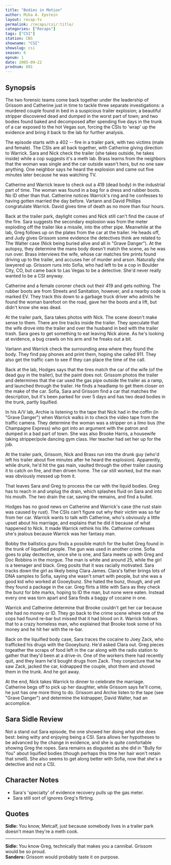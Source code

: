 ```yaml
---
title: "Bodies in Motion"
author: Mika A. Epstein
layout: recap-tv
permalink: /recaps/csi/:title/
categories: ["Recaps"]
tags: ["CSI"]
station: CBS
showname: "CSI"
showslug: csi
season: 6
epnum: 1
date: 2005-09-22  
prodnum: 601  
---
```


## Synopsis

The two forensic teams come back together under the leadership of Grissom and Catherine just in time to tackle three separate investigations: a murdered couple found in bed in a suspicious trailer explosion; a beautiful stripper discovered dead and dumped in the worst part of town; and two bodies found baked and decomposed after spending five days in the trunk of a car exposed to the hot Vegas sun, forcing the CSIs to 'wrap' up the evidence and bring it back to the lab for further analysis.

The episode starts with a 402 -- fire in a trailer park, with two victims (male and female). The CSIs are all back together, with Catherine giving direction to Warrick. Sara and Nick check the trailer (she takes outside, he takes inside) while a cop suggests it's a meth lab. Brass learns from the neighbors that the woman was single and the car outside wasn't hers, but no one saw anything. One neighbor says he heard the explosion and came out five minutes later because he was watching TV.

Catherine and Warrick leave to check out a 419 (dead body) in the industrial part of time. The woman was found in a bag for a dress and rubber boots. No ID other than that. Catherine notices Warrick's ring and he confesses to having gotten married the day before. Vartann and David Phillips congratulate Warrick. David gives time of death as no more than four hours.

Back at the trailer park, daylight comes and Nick still can't find the cause of the fire. Sara suggests the secondary explosion was from the meter exploding off the trailer like a missile, into the other pipe. Meanwhile at the lab, Greg follows up on the plates from the car at the trailer. He heads off, and Judy gives Grissom some evidence the detectives think are related to The Walter case (Nick being buried alive and all in "Grave Danger"). At the autopsy, they determine the mans body doesn't match the scene, as he was run over. Brass interviews the wife, whose car matches tire prints found driving up to the trailer, and accuses her of murder and arson. Naturally she lawyered up. Grissom runs into Sofia, who had left to be a cop in Boulder City, CO, but came back to Las Vegas to be a detective. She'd never really wanted to be a CSI anyway.

Catherine and a female coroner check out their 419 and gets nothing. The rubber boots are from Streets and Sanitation, however, and a nearby code is marked EV. They track this down to a garbage truck driver who admits he found the woman barefoot on the road, gave her the boots and a lift, but didn't know she was dead.

At the trailer park, Sara takes photos with Nick. The scene doesn't make sense to them. There are tire tracks inside the trailer. They speculate that the wife drove into the trailer and over the husband in bed with the trailer trash. Sara goes to get something to eat leaving Nick alone. As he's looking at evidence, a bug crawls on his arm and he freaks out a bit.

Vartann and Warrick check the surrounding area where they found the body. They find pay phones and print them, hoping she called 911. They also get the traffic cam to see if they can place the time of the call.

Back at the lab, Hodges says that the tires match the car of the wife (of the dead guy in the trailer), but the paint does not. Grissom photos the trailer and determines that the car used the gas pipe outside the trailer as a ramp, and launched through the trailer. He finds a headlamp to get them closer on the make of the car. Sofia, Sara and Grissom find a car that matches the description, but it's been parked for over 5 days and has two dead bodies in the trunk, partly liquified.

In his A/V lab, Archie is listening to the tape that Nick had in the coffin (in "Grave Danger") when Warrick walks in to check the video tape from the traffic camera. They determine the woman was a stripper on a limo bus (the Champagne Express) who got into an argument with the patron and dumped in a bad part of town. She was also Brooke Harris, a housewife taking stripper/pole dancing gym class. Her teacher had set her up for the job.

At the trailer park, Grissom, Nick and Brass run into the drunk guy (who'd left his trailer about five minutes after he heard the explosion). Apparently, while drunk, he'd hit the gas main, vaulted through the other trailer causing it to catch on fire, and then driven home. The car still worked, but the man was obviously messed up from it.

That leaves Sara and Greg to process the car with the liquid bodies. Greg has to reach in and unplug the drain, which splashes fluid on Sara and into his mouth. The two drain the car, saving the remains, and find a bullet.

Hodges has no good news on Catherine and Warrick's case (the rust stain was caused by rust). The CSIs can't figure out why their victim was so far from her car. Warrick wants to talk with Catherine, who's obviously a little upset about his marriage, and explains that he did it because of what happened to Nick. It made Warrick rethink his life. Catherine confesses she's jealous because Warrick was her fantasy man.

Bobby the ballistics guru finds a possible match for the bullet Greg found in the trunk of liquefied people. The gun was used in another crime. Sofia goes to play dectective, since she is one, and Sara meets up with Greg and Doc Robbins in the morgue. The man is white and around 25, while the girl is a teenager and black. Greg posits that it was racially motivated. Sara tracks down the girl as likely being Clara James. Clara's father brings lots of DNA samples to Sofia, saying she wasn't smart with people, but she was a good kid who worked at Gooeybunz. She hated the bunz, though, and yet they found a package in the car. Greg flirts a little with Sara as they check the bunz for bite marks, hoping to ID the man, but none were eaten. Instead every one was torn apart and Sara finds a baggy of cocaine in one.

Warrick and Catherine determine that Brooke couldn't get her car because she had no money or ID. They go back to the crime scene where one of the cops had found re-bar but missed that it had blood on it. Warrick follows that to a crazy homeless man, who explained that Brooke took some of his money and he hit her with the re-bar.

Back on the liquified body case, Sara traces the cocaine to Joey Zack, who trafficked his drugs with the Gooeybunz. He'd asked Clara out. Greg pieces togeather the scraps of food left in the car along with the radio station to gather that they'd been at a drive-in. One of the workers there had recently quit, and they learn he'd bought drugs from Zack. They conjecture that he saw Zack, jacked the car, kidnapped the couple, shot them and shoved them in the trunk. And he got away.

At the end, Nick takes Warrick to dinner to celebrate the marriage. Catherine begs off to pick up her daughter, while Grissom says he'll come, he just has one more thing to do. Grissom and Archie listen to the tape (see "Grave Danger") and determine the kidnapper, David Walter, had an accomplice.

## Sara Sidle Review

Not a stand out Sara episode, the one showed her doing what she does best: being witty and enjoying being a CSI. Sara allows her hypotheses to be advanced by the change in evidence, and she is quite comfortable showing Greg the ropes. Sara remains as disgusted as she did in "Bully for You" about liquified bodies (though perhaps this time her hair won't retain that smell). She also seems to get along better with Sofia, now that she's a detective and not a CSI.

## Character Notes

* Sara's 'specialty' of evidence recovery pulls up the gas meter.  
* Sara still sort of ignores Greg's flirting.

## Quotes

**Sidle:** You know, Metcalf, just because somebody lives in a trailer park doesn't mean they're a meth cook.  

- - -

**Sidle:** You know Greg, technically that makes you a cannibal. Grissom would be so proud.  
**Sanders:** Grissom would probably taste it on purpose.